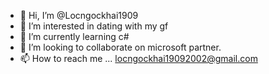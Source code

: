 - 👋 Hi, I’m @Locngockhai1909
- 👀 I’m interested in dating with my gf
- 🌱 I’m currently learning c#
- 💞️ I’m looking to collaborate on microsoft partner.
- 📫 How to reach me ...
locngockhai19092002@gmail.com

<!---
Locngockhai1909/Locngockhai1909 is a ✨ special ✨ repository because its `README.md` (this file) appears on your GitHub profile.
You can click the Preview link to take a look at your changes.
--->
